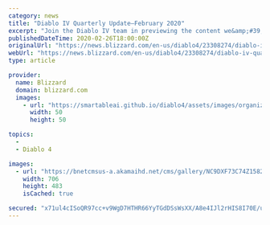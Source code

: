 ```yaml
---
category: news
title: "Diablo IV Quarterly Update—February 2020"
excerpt: "Join the Diablo IV team in previewing the content we&amp;#39;re hard at work developing! In our first quarterly update, we dig into UI design, PC controller support, couch co-op, and the savage cannibals of the Dry Steppes."
publishedDateTime: 2020-02-26T18:00:00Z
originalUrl: "https://news.blizzard.com/en-us/diablo4/23308274/diablo-iv-quarterly-update-february-2020"
webUrl: "https://news.blizzard.com/en-us/diablo4/23308274/diablo-iv-quarterly-update-february-2020"
type: article

provider:
  name: Blizzard
  domain: blizzard.com
  images:
    - url: "https://smartableai.github.io/diablo4/assets/images/organizations/blizzard.com-50x50.jpg"
      width: 50
      height: 50

topics:
  - 
  - Diablo 4

images:
  - url: "https://bnetcmsus-a.akamaihd.net/cms/gallery/NC9DXF73C74Z1582662150907.jpg"
    width: 706
    height: 483
    isCached: true

secured: "x71ul4cISoQR97cc+v9WgD7HTHR66YyTGdDSsWsXX/A8e4IJl2rHIS8I70E/usNwmdbHsudDyzteG/osM7j+aDgh5DNonPxucajVnmq5ioYPNiMkt/2gxbdz4tGFI0asdPthfPDrvB1y0riNN/XlS+wkYtbmZfPS7A5gSl5PJWkxID4q3tYp2sXWU1NwWNOcSEeh4zh2GzKkaSnAN3UKyWWvVdglAzQiZa1B88h+TenWE/hCEp76XKlBne97uq4LqtG4wrMHK365LCC2z5ZWJkxM+K8XO54tRjQuFHW/5utgfGrhIPLo29GGs16X4Zu6i3Ev3lLpdfYFBaYVPyx30fvzweGdZzlqkK0q9rhV/yI=;3xqR7FQwwkUMl5DLAhm77w=="
---
```


